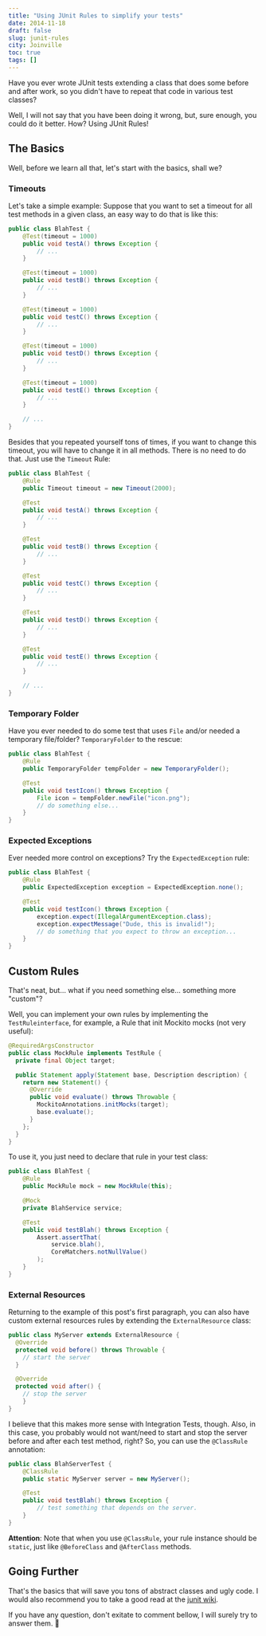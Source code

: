 ```yaml
---
title: "Using JUnit Rules to simplify your tests"
date: 2014-11-18
draft: false
slug: junit-rules
city: Joinville
toc: true
tags: []
---
```


Have you ever wrote JUnit tests extending a class that does some before and after work, so you didn't have to repeat that code in various test classes? 

Well, I will not say that you have been doing it wrong, but, sure enough, you could do it better. How? Using JUnit Rules!

## The Basics

Well, before we learn all that, let's start with the basics, shall we?

### Timeouts

Let's take a simple example: Suppose that you want to set a timeout for all test methods in a given class, an easy way to do that is like this:

```java
public class BlahTest {
	@Test(timeout = 1000)
	public void testA() throws Exception {
		// ...
	}

	@Test(timeout = 1000)
	public void testB() throws Exception {
		// ...
	}

	@Test(timeout = 1000)
	public void testC() throws Exception {
		// ...
	}

	@Test(timeout = 1000)
	public void testD() throws Exception {
		// ...
	}

	@Test(timeout = 1000)
	public void testE() throws Exception {
		// ...
	}

	// ...
}
```

Besides that you repeated yourself tons of times, if you want to change this timeout, you will have to change it in all methods. There is no need to do that. Just use the `Timeout` Rule:

```java
public class BlahTest {
	@Rule
	public Timeout timeout = new Timeout(2000);

	@Test
	public void testA() throws Exception {
		// ...
	}

	@Test
	public void testB() throws Exception {
		// ...
	}

	@Test
	public void testC() throws Exception {
		// ...
	}

	@Test
	public void testD() throws Exception {
		// ...
	}

	@Test
	public void testE() throws Exception {
		// ...
	}

	// ...
}
```

### Temporary Folder

Have you ever needed to do some test that uses `File` and/or needed a temporary file/folder? `TemporaryFolder` to the rescue:

```java
public class BlahTest {
	@Rule
	public TemporaryFolder tempFolder = new TemporaryFolder();

	@Test
	public void testIcon() throws Exception {
		File icon = tempFolder.newFile("icon.png");
		// do something else...
	}
}
```

### Expected Exceptions

Ever needed more control on exceptions? Try the `ExpectedException` rule:

```java
public class BlahTest {
	@Rule
	public ExpectedException exception = ExpectedException.none();

	@Test
	public void testIcon() throws Exception {
		exception.expect(IllegalArgumentException.class);
		exception.expectMessage("Dude, this is invalid!");
		// do something that you expect to throw an exception...
	}
}
```

## Custom Rules

That's neat, but... what if you need something else... something more "custom"?

Well, you can implement your own rules by implementing the `TestRuleinterface`, for example, a Rule that init Mockito mocks (not very useful):

```java
@RequiredArgsConstructor
public class MockRule implements TestRule {
  private final Object target;

  public Statement apply(Statement base, Description description) {
    return new Statement() {
      @Override
      public void evaluate() throws Throwable {
        MockitoAnnotations.initMocks(target);
        base.evaluate();
      }
    };
  }
}
```

To use it, you just need to declare that rule in your test class:

```java
public class BlahTest {
	@Rule
	public MockRule mock = new MockRule(this);

	@Mock
	private BlahService service;

	@Test
	public void testBlah() throws Exception {
		Assert.assertThat(
			service.blah(),
			CoreMatchers.notNullValue()
		);
	}
}
```

### External Resources

Returning to the example of this post's first paragraph, you can also have custom external resources rules by extending the `ExternalResource` class:

```java
public class MyServer extends ExternalResource {
  @Override
  protected void before() throws Throwable {
    // start the server
  }

  @Override
  protected void after() {
    // stop the server
	}
}
```

I believe that this makes more sense with Integration Tests, though. Also, in this case, you probably would not want/need to start and stop the server before and after each test method, right? So, you can use the `@ClassRule` annotation:

```java
public class BlahServerTest {
	@ClassRule
	public static MyServer server = new MyServer();

	@Test
	public void testBlah() throws Exception {
		// test something that depends on the server.
	}
}
```

**Attention**: Note that when you use `@ClassRule`, your rule instance should be `static`, just like `@BeforeClass` and `@AfterClass` methods.

## Going Further

That's the basics that will save you tons of abstract classes and ugly code. I would also recommend you to take a good read at the [junit wiki](https://github.com/junit-team/junit/wiki/Rules). 

If you have any question, don't exitate to comment bellow, I will surely try to answer them. 🍺
